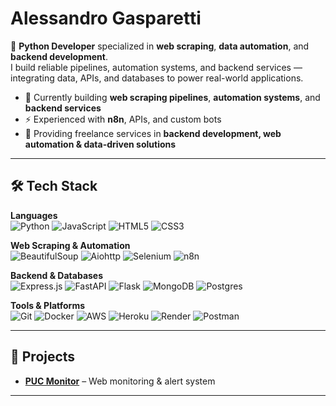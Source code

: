 # Alessandro Gasparetti  

🚀 **Python Developer** specialized in **web scraping**, **data automation**, and **backend development**.  
I build reliable pipelines, automation systems, and backend services — integrating data, APIs, and databases to power real-world applications.  

- 🔭 Currently building **web scraping pipelines**, **automation systems**, and **backend services**  
- ⚡ Experienced with **n8n**, APIs, and custom bots  
- 💼 Providing freelance services in **backend development, web automation & data-driven solutions**  

---

## 🛠 Tech Stack  

**Languages**  
![Python](https://img.shields.io/badge/-Python-3776AB?logo=python&logoColor=white&style=for-the-badge) ![JavaScript](https://img.shields.io/badge/-JavaScript-F7DF1E?logo=javascript&logoColor=black&style=for-the-badge) ![HTML5](https://img.shields.io/badge/-HTML5-E34F26?logo=html5&logoColor=white&style=for-the-badge) ![CSS3](https://img.shields.io/badge/-CSS3-1572B6?logo=css3&logoColor=white&style=for-the-badge)

**Web Scraping & Automation**  
![BeautifulSoup](https://img.shields.io/badge/-BeautifulSoup-258BCB?style=for-the-badge) ![Aiohttp](https://img.shields.io/badge/aiohttp-%232C5bb4.svg?style=for-the-badge&logo=aiohttp&logoColor=white) ![Selenium](https://img.shields.io/badge/-Selenium-43B02A?logo=selenium&logoColor=white&style=for-the-badge) ![n8n](https://img.shields.io/badge/-n8n-EA4B8B?logo=n8n&logoColor=white&style=for-the-badge)

**Backend & Databases**  
![Express.js](https://img.shields.io/badge/express.js-%23404d59.svg?style=for-the-badge&logo=express&logoColor=%2361DAFB) ![FastAPI](https://img.shields.io/badge/FastAPI-005571?style=for-the-badge&logo=fastapi) ![Flask](https://img.shields.io/badge/flask-%23000.svg?style=for-the-badge&logo=flask&logoColor=white) ![MongoDB](https://img.shields.io/badge/MongoDB-%234ea94b.svg?style=for-the-badge&logo=mongodb&logoColor=white) ![Postgres](https://img.shields.io/badge/postgres-%23316192.svg?style=for-the-badge&logo=postgresql&logoColor=white)

**Tools & Platforms**  
![Git](https://img.shields.io/badge/-Git-F05032?logo=git&logoColor=white&style=for-the-badge) ![Docker](https://img.shields.io/badge/docker-%230db7ed.svg?style=for-the-badge&logo=docker&logoColor=white) ![AWS](https://img.shields.io/badge/AWS-%23FF9900.svg?style=for-the-badge&logo=amazon-aws&logoColor=white) ![Heroku](https://img.shields.io/badge/heroku-%23430098.svg?style=for-the-badge&logo=heroku&logoColor=white) ![Render](https://img.shields.io/badge/Render-%46E3B7.svg?style=for-the-badge&logo=render&logoColor=white) ![Postman](https://img.shields.io/badge/Postman-FF6C37?style=for-the-badge&logo=postman&logoColor=white)  

---

## 📂 Projects 

- [**PUC Monitor**](https://github.com/username/puc-monitor) – Web monitoring & alert system  

---
